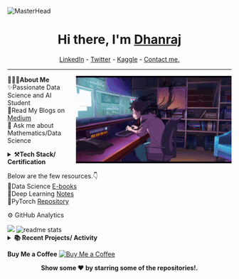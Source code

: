 ![MasterHead](https://github.com/SemicolonML/SemicolonML/blob/007a15e5634f71d65a17a9e4387b1c91de44924f/Untitled%20design%20(1).gif)
<h1 align="center"> Hi there, I'm <a href="https://ismokedata.github.io/Portfolio/">Dhanraj</a> </h1>
<!--- Adding Header Elements -->
<p align="center">
  <!--<a href="http://sanjaykv.com/">Portfolios</a> -  -->
  <a href="https://www.linkedin.com/in/dhanraj-verma-280684222/">LinkedIn</a> - 
  <a href="https://x.com/SemicolonML">Twitter</a> -
  <a href="https://www.kaggle.com/dhanrajcodes">Kaggle</a> -
  <!-- <a href="https://recodehive.com/">Website</a> - -->
  <!-- <a href="https://crowdsource.google.com/about/blog/community-spotlight-friendship/">Google Featured</a> - -->
  <a href="https://mail.google.com/mail/u/0/#inbox?compose=CllgCJNvNQmSnSzzKZWZqgqtJZLXTzdVPSKdJbxBGqJgSrRCzlzvtHJDzfBPSTsGpvjPwXlmbmL">Contact me.</a> 
</p>

--------------------------------------------------------------------------------------------------------------------------------

👨🏻‍💻**About Me** <img src="https://github.com/ISmokeData/ISmokeData/blob/main/animegif.gif" min-width="300px" max-width="300px" width="350px" align="right">
✨Passionate Data Science and AI Student <br>
📝Read My Blogs on [Medium](https://medium.com/@vermadhanraj015) <br> 
💬 Ask me about Mathematics/Data Science <br>
<details>
<summary><b>⚒️Tech Stack/ Certification</b></summary><br>
<h3>Language</h3><code><img width="35" src="https://github.com/tandpfun/skill-icons/blob/main/icons/Python-Light.svg" alt="Python" title="Python"/></code>
	<code><img width="35" src="https://github.com/tandpfun/skill-icons/blob/main/icons/HTML.svg" alt="HTML" title="HTML"/></code>
	<code><img width="35" src="https://github.com/onemarc/tech-icons/blob/main/icons/css-light.svg" alt="CSS" title="CSS"/></code>
	<code><img width="35" src="https://github.com/tandpfun/skill-icons/blob/main/icons/MySQL-Light.svg" alt="MySQL" title="MySQL"/></code><br>
<h3>Framework and Libraries</h3><code><img width="35" src="https://github.com/onemarc/tech-icons/blob/main/icons/numpy-light.svg" alt="numpy" title="numpy"/></code>
	<code><img width="35" src="https://github.com/onemarc/tech-icons/blob/main/icons/pandas-light.svg" alt="pandas" title="pandas"/></code>
	<code><img width="35" src="https://github.com/onemarc/tech-icons/blob/main/icons/matplotlib-light.svg" alt="matplotlib" title="matplotlib"/></code>
	<code><img width="35" src="https://github.com/onemarc/tech-icons/blob/main/icons/seaborn-light.svg" alt="seaborn" title="seaborn"/></code>
	<code><img width="35" src="https://github.com/tandpfun/skill-icons/blob/main/icons/Flask-Light.svg" alt="Flask" title="Flask"/></code>
	<code><img width="35" src="https://github.com/tandpfun/skill-icons/blob/main/icons/SciKitLearn-Light.svg" alt="SciKitLearn title="SciKitLearn"/></code>
	<code><img width="35" src="https://github.com/tandpfun/skill-icons/blob/main/icons/TensorFlow-Light.svg" alt="TensorFlow" title="TensorFlow"/></code>
	<code><img width="35" src="https://github.com/tandpfun/skill-icons/blob/main/icons/PyTorch-Light.svg" alt="Pytorch" title="Pytorch"/></code>
	<code><img width="35" src="https://github.com/tandpfun/skill-icons/blob/main/icons/OpenCV-Light.svg" alt="Open CV" title="Open CV"/></code>
	<code><img width="35" src="https://github.com/onemarc/tech-icons/blob/292cfceecce6a863e9a10216c1c730d3a1a02ff5/icons%232/keras-light.svg" alt="keras" title="keras"/></code> <br>
	<code><img width="35" src="https://github.com/tandpfun/skill-icons/blob/main/icons/Docker.svg" alt="Docker" title="Docker"/></code>
	<code><img width="35" src="https://user-images.githubusercontent.com/25181517/183868728-b2e11072-00a5-47e2-8a4e-4ebbb2b8c554.png" alt="CI/CD" title="CI/CD"/></code>
	<code><img width="35" src="https://github.com/onemarc/tech-icons/blob/main/icons/yaml-light.svg" alt="yaml" title="yaml"/></code>
	<code><img width="35" src="https://github.com/tandpfun/skill-icons/blob/main/icons/AWS-Light.svg" alt="AWS" title="AWS"/></code>
	<code><img width="35" src="https://github.com/onemarc/tech-icons/blob/main/icons/llamaindex-light.svg" alt="llamaindex" title="llamaindex"/></code>
	<code><img width="35" src="https://github.com/onemarc/tech-icons/blob/main/icons/langchain-light.svg" alt="langchain" title="langchain"/></code>
	<code><img width="35" src="https://github.com/onemarc/tech-icons/blob/main/icons/streamlit-light.svg" alt="streamlit" title="streamlit"/></code>
	<code><img width="35" src="https://github.com/tandpfun/skill-icons/blob/main/icons/Selenium.svg" alt="Selenium" title="Selenium"/></code>
	<code><img width="35" src="https://github.com/tandpfun/skill-icons/blob/main/icons/Regex-Light.svg" alt="Regex" title="Regex"/></code>
	<code><img width="35" src="https://github.com/onemarc/tech-icons/blob/main/icons/huggingface-light.svg" alt="huggingface" title="huggingface"/></code><br>
<h3>Tools</h3>
	<code><img width="35" src="https://github.com/tandpfun/skill-icons/blob/main/icons/Git.svg" alt="Git" title="Git"/></code>
	<code><img width="35" src="https://github.com/tandpfun/skill-icons/blob/main/icons/Github-Light.svg" alt="GitHub" title="GitHub"/></code>
	<code><img width="35" src="https://github.com/tandpfun/skill-icons/blob/main/icons/Anaconda-Light.svg" alt="Anaconda" title="Anaconda"/></code>
	<code><img width="35" src="https://github.com/tandpfun/skill-icons/blob/main/icons/FastAPI.svg" alt="Fast API" title="Fast API"/></code>
	<code><img width="35" src="https://github.com/onemarc/tech-icons/blob/main/icons/bard-light.svg" alt="bard" title="bard"/></code>
	<code><img width="35" src="https://github.com/onemarc/tech-icons/blob/main/icons/chatgpt.svg" alt="chatgpt" title="chatgpt"/></code>
	<code><img width="35" src="https://github.com/onemarc/tech-icons/blob/main/icons/copilot-light.svg" alt="copilot" title="copilot"/></code>
	<code><img width="35" src="https://github.com/onemarc/tech-icons/blob/main/icons/midjourney-light.svg" alt="midjourney" title="midjourney"/></code>
	<code><img width="35" src="https://github.com/onemarc/tech-icons/blob/main/icons/powerbi-white.svg" alt="powerbi" title="powerbi"/></code>
	<code><img width="35" src="https://github.com/onemarc/tech-icons/blob/main/icons/tableau-light.svg" alt="tableau" title="tableau"/></code> <br>
<h3>Code Editor</h3>
	<code><img width="35" src="https://github.com/onemarc/tech-icons/blob/main/icons/jupyter-light.svg" alt="Jupyter Notebook" title="Jupyter Notebook"/></code>
	<code><img width="35" src="https://github.com/tandpfun/skill-icons/blob/main/icons/VSCode-Light.svg" alt="Visual Studio Code" title="Visual Studio Code"/></code>
	<code><img width="35" src="https://github.com/onemarc/tech-icons/blob/main/icons/googlecolaboratory-light.svg" title="googlecolaboratory"/></code>
	<code><img width="35" src="https://github.com/onemarc/tech-icons/blob/292cfceecce6a863e9a10216c1c730d3a1a02ff5/icons/pycharm-light.svg" title="pycharm"/></code> <br>
		
## Certification 🪶
📃Data Science Master [Certificate](https://drive.google.com/file/d/1nJv-Ric5wghLRQJOpHiH6IRTW9r-jF5I/view?usp=drive_link) <br>
📃Data Science Mentorship Program [Cerificate](https://drive.google.com/file/d/1dt_LJi6_zG5pLvoENbp31eFTMwQ8oZmi/view?usp=drive_link) <br>
📃Tensorflow Keras BootCamp [Certificate](https://drive.google.com/file/d/1Tbm-n26N3K4KJk3FSekP8dN91uO7937A/view?usp=drive_link) <br>
</details>

Below are the few resources.👇<br>
 📙Data Science [E-books](https://drive.google.com/drive/folders/1Hrp4bHSDkKYpbjAkMz6dr6pJFUtjzwqS?usp=drive_link)<br>
 📘Deep Learning [Notes](https://drive.google.com/drive/folders/10TBLexI9KoBxWq10Xgg8M2PCDaqjXf5M?usp=drive_link)<br>
 📗PyTorch [Repository](https://github.com/ISmokeData/PyTorch)<br>

<!--- 2nd Section on GitHub Analytics -->

⚙️ GitHub Analytics <br>
<div align=left>
<img  width=500 src="http://github-profile-summary-cards.vercel.app/api/cards/profile-details?username=ISmokeData&theme=github_dark"/>
<img width=243 src="http://github-profile-summary-cards.vercel.app/api/cards/stats?username=ISmokeData&theme=github_dark" alt="readme stats" />
</div>

<!--- 3rd Section on Recent Projects -->

  <details>
<summary><b>📚 Recent Projects/ Activity</b></summary><br>
	  
✨ Deep Learning [Repository](https://github.com/ISmokeData/Deep_Learning) <br>
✨ PyTorch Beginner to Advance with [Code](https://github.com/ISmokeData/PyTorch) <br>
✨ IBM Employee Attrition [Project](https://github.com/ISmokeData/IBM_Empolyee_Attrition_FullStack_site) <br>

  </details>

**Buy Me a Coffee**
<a href="https://www.buymeacoffee.com/DhanrajVerma" target="_blank">
    <img src="https://cdn.buymeacoffee.com/buttons/v2/default-yellow.png" alt="Buy Me a Coffee" style="height: 20px; width: 80px;">
</a>
<p align="center">
<b> Show some ❤️ by starring some of the repositories!.</p>
<!--<details>
<summary><b>GSSOC(24) Badges 🪶</b></summary><br>
<div style='display:flex; align-items:center; gap: 10px;' align='center'>
<img src="https://raw.githubusercontent.com/girlscript/gssoc-website-new/main/public/badges/postman.png" width="100px" height="100px" />
  <img src="https://github.com/girlscript/gssoc-website-new/blob/main/public/badges/1.png" width="100px" height="100px" />
  <img src="https://github.com/girlscript/gssoc-website-new/blob/main/public/badges/2.png" width="100px" height="100px" />
  <img src="https://github.com/girlscript/gssoc-website-new/blob/main/public/badges/3.png" width="100px" height="100px" />
  <img src="https://github.com/girlscript/gssoc-website-new/blob/main/public/badges/4.png" width="100px" height="100px" />
  <img src="https://github.com/girlscript/gssoc-website-new/blob/main/public/badges/5.png" width="100px" height="100px" />
</div>
</details>
-->

<!--### 🔝 Top Contributed Repo
<!--![](https://github-contributor-stats.vercel.app/api?username=ISmokeData&limit=5&theme=dark&combine_all_yearly_contributions=true)

<!--    ------------------------------------------
<h1 align="center">
    <p align="left"> <img src="https://komarev.com/ghpvc/?username=ISmokeData&label=Profile%20views&color=0e75b6&style=flat" alt="dhanrajverma" /> </p>
    <img src="https://readme-typing-svg.herokuapp.com/?font=Silkscreen&size=35&center=true&vCenter=true&width=500&height=70&duration=4000&lines=Hi+There!+👋;+I'm+Dhanraj+Verma!;" />
</h1> -->

<!--
<details>
<summary><b>Click👆🏻 Connect with me </b></summary><br>
<a href="https://www.linkedin.com/in/DhanrajVerma/" target="blank"><img align="center" src="https://github.com/dheereshagrwal/colored-icons/blob/master/public/logos/linkedin/linkedin-horizontal.svg" alt="Linkdind" height="90" width="100" /></a>
<a href="https://x.com/I_SmokeData" target="blank"><img align="center" src="https://github.com/dheereshagrwal/colored-icons/blob/master/public/logos/x/x-light.svg" alt="X" height="30" width="40" /></a>
</details> 
-->

<!--

	<code><img width="50" src="https://github.com/onemarc/tech-icons/blob/main/icons/mojo-light.svg" alt="mojo" title="mojo"/></code>
	<code><img width="50" src="https://github.com/onemarc/tech-icons/blob/main/icons/polars-light.svg" alt="polars" title="polars"/></code>
	<code><img width="50" src="https://github.com/onemarc/tech-icons/blob/292cfceecce6a863e9a10216c1c730d3a1a02ff5/icons/postman.svg" alt="Postman" title="Postman"/></code>
	<code><img width="50" src="https://github.com/onemarc/tech-icons/blob/main/icons/mongodb-light.svg" title="mongoDB"/></code>
	<code><img width="50" src="https://github.com/tandpfun/skill-icons/blob/main/icons/Kubernetes.svg" alt="Kubernetes" title="Kubernetes"/></code>
	<code><img width="50" src="https://github.com/tandpfun/skill-icons/blob/main/icons/Azure-Light.svg" alt="Microsoft Azure" title="Microsoft Azure"/></code>
	<code><img width="50" src="https://github.com/onemarc/tech-icons/blob/main/icons/apachespark-light.svg" alt="Apache Spark" title="Apache Spark"/></code>
	<code><img width="50" src="https://github.com/onemarc/tech-icons/blob/292cfceecce6a863e9a10216c1c730d3a1a02ff5/icons/kaggle-light.svg" alt="kaggle" title="kaggle"/></code>
	<code><img width="50" src="https://github.com/onemarc/tech-icons/blob/292cfceecce6a863e9a10216c1c730d3a1a02ff5/icons%232/medium-light.svg" alt="medium" title="medium"/></code>
    <i class="fa-brands fa-kaggle"></i>
-->

<!-- <img width=390 src="https://github-readme-stats.vercel.app/api/top-langs/?username=ISmokeData&layout=donut&border_radius=10"/> -->
<!--<img width=243 src="http://github-profile-summary-cards.vercel.app/api/cards/repos-per-language?username=ISmokeData&theme=github"/>
<!-- <img width=390 src="https://github-readme-stats.vercel.app/api?username=ISmokeData&count_private=true&show_icons=true&theme=react&rank_icon=github&border_radius=10" alt="readme stats" /> -->
<!--<img width=243 src="http://github-profile-summary-cards.vercel.app/api/cards/productive-time?username=ISmokeData&theme=github" alt="readme stats" />
<!--<img width=243 src="http://github-profile-summary-cards.vercel.app/api/cards/most-commit-language?username=ISmokeData&theme=github" alt="readme stats" />
-->
<!-- <img width=325 src="https://github-readme-stats-salesp07.vercel.app/api/top-langs/?username=ISmokeData&hide=HTML&langs_count=8&layout=compact&theme=react&border_radius=10&size_weight=0.5&count_weight=0.5&exclude_repo=github-readme-stats" alt="top langs" /> -->

<!-- Snake 
<details>
<summary><b>Feeding...</b></summary><br>
	
![Snake animation](https://raw.githubusercontent.com/ISmokeData/ISmokeData/output/github-contribution-grid-snake-dark.svg)
	
</details>
-->
